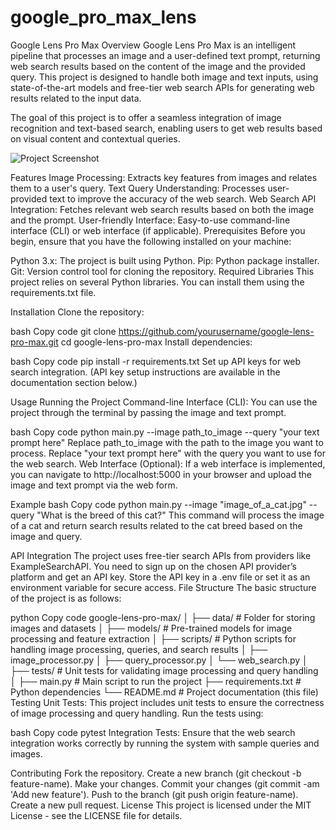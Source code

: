 # google_pro_max_lens
Google Lens Pro Max
Overview
Google Lens Pro Max is an intelligent pipeline that processes an image and a user-defined text prompt, returning web search results based on the content of the image and the provided query. This project is designed to handle both image and text inputs, using state-of-the-art models and free-tier web search APIs for generating web results related to the input data.

The goal of this project is to offer a seamless integration of image recognition and text-based search, enabling users to get web results based on visual content and contextual queries.


![Project Screenshot](images/example-image.png)


Features
Image Processing: Extracts key features from images and relates them to a user's query.
Text Query Understanding: Processes user-provided text to improve the accuracy of the web search.
Web Search API Integration: Fetches relevant web search results based on both the image and the prompt.
User-friendly Interface: Easy-to-use command-line interface (CLI) or web interface (if applicable).
Prerequisites
Before you begin, ensure that you have the following installed on your machine:

Python 3.x: The project is built using Python.
Pip: Python package installer.
Git: Version control tool for cloning the repository.
Required Libraries
This project relies on several Python libraries. You can install them using the requirements.txt file.

Installation
Clone the repository:

bash
Copy code
git clone https://github.com/yourusername/google-lens-pro-max.git
cd google-lens-pro-max
Install dependencies:

bash
Copy code
pip install -r requirements.txt
Set up API keys for web search integration. (API key setup instructions are available in the documentation section below.)

Usage
Running the Project
Command-line Interface (CLI): You can use the project through the terminal by passing the image and text prompt.

bash
Copy code
python main.py --image path_to_image --query "your text prompt here"
Replace path_to_image with the path to the image you want to process.
Replace "your text prompt here" with the query you want to use for the web search.
Web Interface (Optional): If a web interface is implemented, you can navigate to http://localhost:5000 in your browser and upload the image and text prompt via the web form.

Example
bash
Copy code
python main.py --image "image_of_a_cat.jpg" --query "What is the breed of this cat?"
This command will process the image of a cat and return search results related to the cat breed based on the image and query.

API Integration
The project uses free-tier search APIs from providers like ExampleSearchAPI.
You need to sign up on the chosen API provider’s platform and get an API key.
Store the API key in a .env file or set it as an environment variable for secure access.
File Structure
The basic structure of the project is as follows:

python
Copy code
google-lens-pro-max/
│
├── data/                # Folder for storing images and datasets
│
├── models/              # Pre-trained models for image processing and feature extraction
│
├── scripts/             # Python scripts for handling image processing, queries, and search results
│   ├── image_processor.py
│   ├── query_processor.py
│   └── web_search.py
│
├── tests/               # Unit tests for validating image processing and query handling
│
├── main.py              # Main script to run the project
├── requirements.txt     # Python dependencies
└── README.md            # Project documentation (this file)
Testing
Unit Tests: This project includes unit tests to ensure the correctness of image processing and query handling. Run the tests using:

bash
Copy code
pytest
Integration Tests: Ensure that the web search integration works correctly by running the system with sample queries and images.

Contributing
Fork the repository.
Create a new branch (git checkout -b feature-name).
Make your changes.
Commit your changes (git commit -am 'Add new feature').
Push to the branch (git push origin feature-name).
Create a new pull request.
License
This project is licensed under the MIT License - see the LICENSE file for details.

